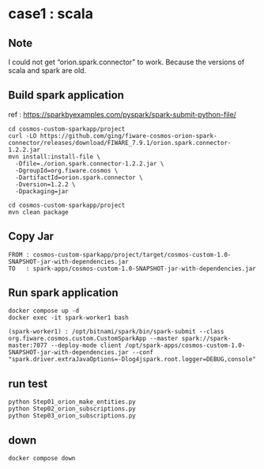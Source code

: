 # case1 : scala
## Note
I could not get “orion.spark.connector” to work.
Because the versions of scala and spark are old.

## Build spark application
ref : https://sparkbyexamples.com/pyspark/spark-submit-python-file/

```
cd cosmos-custom-sparkapp/project
curl -LO https://github.com/ging/fiware-cosmos-orion-spark-connector/releases/download/FIWARE_7.9.1/orion.spark.connector-1.2.2.jar
mvn install:install-file \
  -Dfile=./orion.spark.connector-1.2.2.jar \
  -DgroupId=org.fiware.cosmos \
  -DartifactId=orion.spark.connector \
  -Dversion=1.2.2 \
  -Dpackaging=jar
```

```
cd cosmos-custom-sparkapp/project
mvn clean package
```

## Copy Jar
```
FROM : cosmos-custom-sparkapp/project/target/cosmos-custom-1.0-SNAPSHOT-jar-with-dependencies.jar
TO   : spark-apps/cosmos-custom-1.0-SNAPSHOT-jar-with-dependencies.jar
```

## Run spark application
```
docker compose up -d
docker exec -it spark-worker1 bash

(spark-worker1) : /opt/bitnami/spark/bin/spark-submit --class org.fiware.cosmos.custom.CustomSparkApp --master spark://spark-master:7077 --deploy-mode client /opt/spark-apps/cosmos-custom-1.0-SNAPSHOT-jar-with-dependencies.jar --conf "spark.driver.extraJavaOptions=-Dlog4jspark.root.logger=DEBUG,console"
```

## run test
```
python Step01_orion_make_entities.py
python Step02_orion_subscriptions.py
python Step03_orion_subscriptions.py

```

## down
```
docker compose down
```

